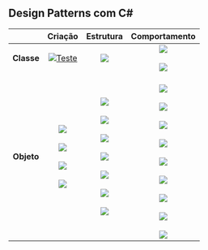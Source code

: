 ## **Design Patterns com C#** 



|            |                           Criação                            |                          Estrutura                           |                        Comportamento                         |
| :--------: | :----------------------------------------------------------: | :----------------------------------------------------------: | :----------------------------------------------------------: |
| **Classe** | [![Teste](https://img.shields.io/badge/Factory-blue?style=for-the-badge&logo=csharp&logoColor=B0E2FF)](https://github.com/beto-frs/Design_Patterns/tree/main/Design%20Patterns%20de%20Cria%C3%A7%C3%A3o/FactoryMethod) | [![](https://img.shields.io/badge/Class%20Adapter-red?style=for-the-badge&logo=csharp&logoColor=FFB6C1)](https://github.com/beto-frs/Design_Patterns/tree/main/Design%20Patterns%20de%20Estrutura/Adapter) | [![](https://img.shields.io/badge/Interpreter-006400?style=for-the-badge&logo=csharp&logoColor=96CDCD)](https://github.com/beto-frs/Design_Patterns/tree/main/Design%20Patterns%20de%20Comportamento/Interpreter)<br><br>[![](https://img.shields.io/badge/Template%20Method-006400?style=for-the-badge&logo=csharp&logoColor=96CDCD)](https://github.com/beto-frs/Design_Patterns/tree/main/Design%20Patterns%20de%20Comportamento/TemplateMethod) |
| **Objeto** | [![](https://img.shields.io/badge/Abstract%20Factory-B0E2FF?style=for-the-badge&logo=csharp&logoColor=blue)](https://github.com/beto-frs/Design_Patterns/tree/main/Design%20Patterns%20de%20Cria%C3%A7%C3%A3o/AbstractFactory)<br><br>[![](https://img.shields.io/badge/Builder-B0E2FF?style=for-the-badge&logo=csharp&logoColor=blue)](https://github.com/beto-frs/Design_Patterns/tree/main/Design%20Patterns%20de%20Cria%C3%A7%C3%A3o/Builder)<br/><br/>[![](https://img.shields.io/badge/Prototype-B0E2FF?style=for-the-badge&logo=csharp&logoColor=blue)](https://github.com/beto-frs/Design_Patterns/tree/main/Design%20Patterns%20de%20Cria%C3%A7%C3%A3o/Prototype)<br/><br/>[![](https://img.shields.io/badge/Singleton-B0E2FF?style=for-the-badge&logo=csharp&logoColor=blue)](https://github.com/beto-frs/Design_Patterns/tree/main/Design%20Patterns%20de%20Cria%C3%A7%C3%A3o/Singleton) | [![](https://img.shields.io/badge/Object%20Adapter-FFB6C1?style=for-the-badge&logo=csharp&logoColor=red)](https://github.com/beto-frs/Design_Patterns/tree/main/Design%20Patterns%20de%20Estrutura/Adapter)<br/><br/>[![](https://img.shields.io/badge/Bridge-FFB6C1?style=for-the-badge&logo=csharp&logoColor=red)](https://github.com/beto-frs/Design_Patterns/tree/main/Design%20Patterns%20de%20Estrutura/Bridge)<br/><br/>[![](https://img.shields.io/badge/Composite-FFB6C1?style=for-the-badge&logo=csharp&logoColor=red)](https://github.com/beto-frs/Design_Patterns/tree/main/Design%20Patterns%20de%20Estrutura/Composite)<br/><br/>[![](https://img.shields.io/badge/Decorator-FFB6C1?style=for-the-badge&logo=csharp&logoColor=red)](https://github.com/beto-frs/Design_Patterns/tree/main/Design%20Patterns%20de%20Estrutura/Decorator)<br/><br/>[![](https://img.shields.io/badge/Facade-FFB6C1?style=for-the-badge&logo=csharp&logoColor=red)](https://github.com/beto-frs/Design_Patterns/tree/main/Design%20Patterns%20de%20Estrutura/Facade)<br/><br/>[![](https://img.shields.io/badge/Flyweight-FFB6C1?style=for-the-badge&logo=csharp&logoColor=red)](https://github.com/beto-frs/Design_Patterns/tree/main/Design%20Patterns%20de%20Estrutura/Flyweight)<br/><br/>[![](https://img.shields.io/badge/Proxy-FFB6C1?style=for-the-badge&logo=csharp&logoColor=red)](https://github.com/beto-frs/Design_Patterns/tree/main/Design%20Patterns%20de%20Estrutura/Proxy) | <br/>[![](https://img.shields.io/badge/Chain%20of%20Responsibility-96CDCD?style=for-the-badge&logo=csharp&logoColor=006400)](https://github.com/beto-frs/Design_Patterns/tree/main/Design%20Patterns%20de%20Comportamento/Chain_of_Responsibility)<br><br/>[![](https://img.shields.io/badge/Command-96CDCD?style=for-the-badge&logo=csharp&logoColor=006400)](https://github.com/beto-frs/Design_Patterns/tree/main/Design%20Patterns%20de%20Comportamento/Command)<br/><br/>[![](https://img.shields.io/badge/Iterator-96CDCD?style=for-the-badge&logo=csharp&logoColor=006400)](https://github.com/beto-frs/Design_Patterns/tree/main/Design%20Patterns%20de%20Comportamento/IIterator)<br/><br/>[![](https://img.shields.io/badge/Mediator-96CDCD?style=for-the-badge&logo=csharp&logoColor=006400)](https://github.com/beto-frs/Design_Patterns/tree/main/Design%20Patterns%20de%20Comportamento/Mediator)<br/><br/>[![](https://img.shields.io/badge/Memento-96CDCD?style=for-the-badge&logo=csharp&logoColor=006400)](https://github.com/beto-frs/Design_Patterns/tree/main/Design%20Patterns%20de%20Comportamento/Memento)<br/><br/>[![](https://img.shields.io/badge/Observer-96CDCD?style=for-the-badge&logo=csharp&logoColor=006400)](https://github.com/beto-frs/Design_Patterns/tree/main/Design%20Patterns%20de%20Comportamento/Observer)<br/><br/>[![](https://img.shields.io/badge/State-96CDCD?style=for-the-badge&logo=csharp&logoColor=006400)](https://github.com/beto-frs/Design_Patterns/tree/main/Design%20Patterns%20de%20Comportamento/State)<br/><br/>[![](https://img.shields.io/badge/Strategy-96CDCD?style=for-the-badge&logo=csharp&logoColor=006400)](https://github.com/beto-frs/Design_Patterns/tree/main/Design%20Patterns%20de%20Comportamento/Strategy)<br/><br/>[![](https://img.shields.io/badge/Visitor-96CDCD?style=for-the-badge&logo=csharp&logoColor=006400)](https://github.com/beto-frs/Design_Patterns/tree/main/Design%20Patterns%20de%20Comportamento/Visitor)<br/> |

